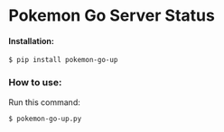 # Pokemon Go Server Status

#### Installation:
`$ pip install pokemon-go-up`

### How to use:

Run this command:

`$ pokemon-go-up.py`




